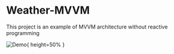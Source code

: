 # Weather-MVVM
This project is an example of MVVM architecture without reactive programming

![Demo](https://j.gifs.com/mwWwyn.gif){ height=50% }
